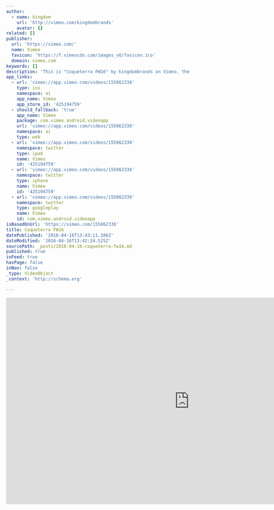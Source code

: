 ```yaml
---
author:
  - name: kingdom
    url: 'http://vimeo.com/kingdombrands'
    avatar: {}
related: []
publisher:
  url: 'https://vimeo.com/'
  name: Vimeo
  favicon: 'https://f.vimeocdn.com/images_v6/favicon.ico'
  domain: vimeo.com
keywords: []
description: 'This is "Coqueterra FW16" by kingdombrands on Vimeo, the home for high quality videos and the people who love them.'
app_links:
  - url: 'vimeo://app.vimeo.com/videos/155062338'
    type: ios
    namespace: ai
    app_name: Vimeo
    app_store_id: '425194759'
  - should_fallback: 'true'
    app_name: Vimeo
    package: com.vimeo.android.videoapp
    url: 'vimeo://app.vimeo.com/videos/155062338'
    namespace: ai
    type: web
  - url: 'vimeo://app.vimeo.com/videos/155062338'
    namespace: twitter
    type: ipad
    name: Vimeo
    id: '425194759'
  - url: 'vimeo://app.vimeo.com/videos/155062338'
    namespace: twitter
    type: iphone
    name: Vimeo
    id: '425194759'
  - url: 'vimeo://app.vimeo.com/videos/155062338'
    namespace: twitter
    type: googleplay
    name: Vimeo
    id: com.vimeo.android.videoapp
isBasedOnUrl: 'https://vimeo.com/155062338'
title: Coqueterra FW16
datePublished: '2016-04-16T13:43:11.386Z'
dateModified: '2016-04-16T13:42:24.525Z'
sourcePath: _posts/2016-04-16-coqueterra-fw16.md
published: true
inFeed: true
hasPage: false
inNav: false
_type: VideoObject
_context: 'http://schema.org'

---
```

<iframe src="https://cdn.embedly.com/widgets/media.html?src=https%3A%2F%2Fplayer.vimeo.com%2Fvideo%2F155062338&amp;url=https%3A%2F%2Fvimeo.com%2F155062338&amp;image=http%3A%2F%2Fi.vimeocdn.com%2Fvideo%2F555730170_1280.jpg&amp;key=b7d04c9b404c499eba89ee7072e1c4f7&amp;type=text%2Fhtml&amp;schema=vimeo" width="1000" height="563" scrolling="no" frameborder="0" allowfullscreen="allowfullscreen" style=""></iframe>